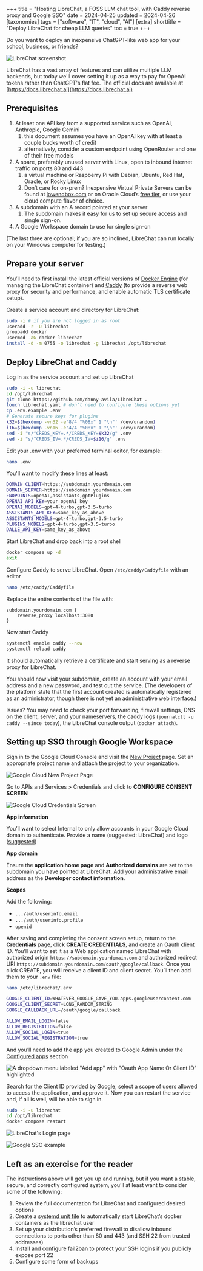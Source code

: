 +++
title = "Hosting LibreChat, a FOSS LLM chat tool, with Caddy reverse proxy and Google SSO"
date = 2024-04-25
updated = 2024-04-26
[taxonomies]
tags = ["software", "IT", "cloud", "AI"]
[extra]
shorttitle = "Deploy LibreChat for cheap LLM queries"
toc = true
+++

Do you want to deploy an inexpensive ChatGPT-like web app for your school, business, or friends?

![LibreChat screenshot](librechat-example.png)

LibreChat has a vast array of features and can utilize multiple LLM backends, but today we'll cover setting it up as a way to pay for OpenAI tokens rather than ChatGPT's flat fee. The official docs are available at [https://docs.librechat.ai](https://docs.librechat.ai)

## Prerequisites
1. At least one API key from a supported service such as OpenAI, Anthropic, Google Gemini
   1. this document assumes you have an OpenAI key with at least a couple bucks worth of credit
   2. alternatively, consider a custom endpoint using OpenRouter and one of their free models
2. A spare, preferably unused server with Linux, open to inbound internet traffic on ports 80 and 443
   1. a virtual machine or Raspberry Pi with Debian, Ubuntu, Red Hat, Oracle, or Rocky Linux
   2. Don’t care for on-prem? Inexpensive Virtual Private Servers can be found at [lowendbox.com](https://lowendbox.com/) or on Oracle Cloud’s [free tier](https://www.oracle.com/cloud/free/), or use your cloud compute flavor of choice.
3. A subdomain with an A record pointed at your server
   1. The subdomain makes it easy for us to set up secure access and single sign-on.
4. A Google Workspace domain to use for single sign-on

(The last three are optional; if you are so inclined, LibreChat can run locally on your Windows computer for testing.)

## Prepare your server

You’ll need to first install the latest official versions of [Docker Engine](https://docs.docker.com/engine/install/#supported-platforms) (for managing the LibreChat container) and [Caddy](https://caddyserver.com/docs/install) (to provide a reverse web proxy for security and performance, and enable automatic TLS certificate setup).

Create a service account and directory for LibreChat:

```sh
sudo -i # if you are not logged in as root
useradd -r -U librechat
groupadd docker
usermod -aG docker librechat
install -d -m 0755 -o librechat -g librechat /opt/librechat
```

## Deploy LibreChat and Caddy
Log in as the service account and set up LibreChat
```sh
sudo -i -u librechat
cd /opt/librechat
git clone https://github.com/danny-avila/LibreChat .
touch librechat.yaml # don’t need to configure these options yet
cp .env.example .env
# Generate secure keys for plugins
k32=$(hexdump -vn32 -e'8/4 "%08x" 1 "\n"' /dev/urandom)
i16=$(hexdump -vn16 -e'4/4 "%08x" 1 "\n"' /dev/urandom)
sed -i "s/^CREDS_KEY=.*/CREDS_KEY=$k32/g" .env
sed -i "s/^CREDS_IV=.*/CREDS_IV=$i16/g" .env
```

Edit your .env with your preferred terminal editor, for example:

```sh
nano .env
```

You'll want to modify these lines at least:

```sh
DOMAIN_CLIENT=https://subdomain.yourdomain.com
DOMAIN_SERVER=https://subdomain.yourdomain.com
ENDPOINTS=openAI,assistants,gptPlugins
OPENAI_API_KEY=your_openAI_key
OPENAI_MODELS=gpt-4-turbo,gpt-3.5-turbo
ASSISTANTS_API_KEY=same_key_as_above
ASSISTANTS_MODELS=gpt-4-turbo,gpt-3.5-turbo
PLUGINS_MODELS=gpt-4-turbo,gpt-3.5-turbo
DALLE_API_KEY=same_key_as_above
```

Start LibreChat and drop back into a root shell

```sh
docker compose up -d
exit
```

Configure Caddy to serve LibreChat. Open `/etc/caddy/Caddyfile` with an editor

```sh
nano /etc/caddy/Caddyfile
```

Replace the entire contents of the file with:

```caddyfile
subdomain.yourdomain.com {
	reverse_proxy localhost:3080
}
```

Now start Caddy

```sh
systemctl enable caddy --now
systemctl reload caddy
```

It should automatically retrieve a certificate and start serving as a reverse proxy for LibreChat.

You should now visit your subdomain, create an account with your email address and a new password, and test out the service. (The developers of the platform state that the first account created is automatically registered as an administrator, though there is not yet an administrative web interface.)

Issues? You may need to check your port forwarding, firewall settings, DNS on the client, server, and your nameservers, the caddy logs (`journalctl -u caddy --since today`), the LibreChat console output (`docker attach`).

## Setting up SSO through Google Workspace

Sign in to the Google Cloud Console and visit the [New Project](https://console.cloud.google.com/projectcreate) page. Set an appropriate project name and attach the project to your organization.

![Google Cloud New Project Page](newproject.png)

Go to APIs and Services > Credentials and click to **CONFIGURE CONSENT SCREEN**

![Google Cloud Credentials Screen](credentials.png)

**App information**

You’ll want to select Internal to only allow accounts in your Google Cloud domain to authenticate. Provide a name (suggested: LibreChat) and logo ([suggested](https://github.com/danny-avila/LibreChat/blob/main/docs/assets/favicon_package/android-chrome-192x192.png))

**App domain**

Ensure the **application home page** and **Authorized domains** are set to the subdomain you have pointed at LibreChat. Add your administrative email address as the **Developer contact information**.

**Scopes**

Add the following:

* `.../auth/userinfo.email`
* `.../auth/userinfo.profile`
* `openid`

After saving and completing the consent screen setup, return to the **Credentials** page, click **CREATE CREDENTIALS**, and create an Oauth client ID. You’ll want to set it as a Web application named LibreChat with authorized origin `https://subdomain.yourdomain.com` and authorized redirect URI `https://subdomain.yourdomain.com/oauth/google/callback`. Once you click CREATE, you will receive a client ID and client secret. You’ll then add them to your `.env` file:

```sh
nano /etc/librechat/.env
```

```sh
GOOGLE_CLIENT_ID=WHATEVER_GOOGLE_GAVE_YOU.apps.googleusercontent.com
GOOGLE_CLIENT_SECRET=LONG_RANDOM_STRING
GOOGLE_CALLBACK_URL=/oauth/google/callback

ALLOW_EMAIL_LOGIN=false
ALLOW_REGISTRATION=false
ALLOW_SOCIAL_LOGIN=true
ALLOW_SOCIAL_REGISTRATION=true
```

And you’ll need to add the app you created to Google Admin under the [Configured apps](https://admin.google.com/ac/owl/list?tab=configuredApps) section

![A dropdown menu labeled "Add app" with "Oauth App Name Or Client ID" highlighted](add-oauth.png)

Search for the Client ID provided by Google, select a scope of users allowed to access the application, and approve it. Now you can restart the service and, if all is well, will be able to sign in.

```sh
sudo -i -u librechat
cd /opt/librechat
docker compose restart
```

![LibreChat's Login page](librechat-login.png)

![Google SSO example](google-sso.png)

## Left as an exercise for the reader
The instructions above will get you up and running, but if you want a stable, secure, and correctly configured system, you’ll at least want to consider some of the following:
1. Review the full documentation for LibreChat and configured desired options
2. Create a [systemd unit file](https://askubuntu.com/questions/1459175/how-to-run-a-docker-compose-as-a-systemd-service) to automatically start LibreChat’s docker containers as the librechat user
3. Set up your distribution’s preferred firewall to disallow inbound connections to ports other than 80 and 443 (and SSH 22 from trusted addresses)
4. Install and configure fail2ban to protect your SSH logins if you publicly expose port 22
5. Configure some form of backups
